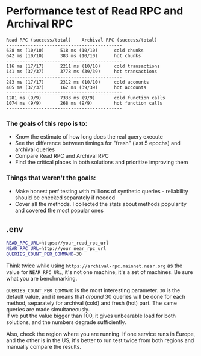 # Performance test of Read RPC and Archival RPC

```
Read RPC (success/total)	Archival RPC (success/total)
-------------------------------------------
628 ms (10/10)		518 ms (10/10)		cold chunks
642 ms (10/10)		383 ms (10/10)		hot chunks
-------------------------------------------
116 ms (17/17)		2211 ms (10/10)		cold transactions
141 ms (37/37)		3778 ms (39/39)		hot transactions
-------------------------------------------
283 ms (17/17)		2312 ms (10/10)		cold accounts
405 ms (37/37)		162 ms (39/39)		hot accounts
-------------------------------------------
1281 ms (9/9)		7333 ms (9/9)		cold function calls
1074 ms (9/9)		268 ms (9/9)		hot function calls
-------------------------------------------
```

### The goals of this repo is to:
- Know the estimate of how long does the real query execute
- See the difference between timings for "fresh" (last 5 epochs) and archival queries
- Compare Read RPC and Archival RPC
- Find the critical places in both solutions and prioritize improving them

### Things that weren't the goals:
- Make honest perf testing with millions of synthetic queries - reliability should be checked separately if needed
- Cover all the methods. I collected the stats about methods popularity and covered the most popular ones

## .env

```bash
READ_RPC_URL=https://your_read_rpc_url
NEAR_RPC_URL=http://your_near_rpc_url
QUERIES_COUNT_PER_COMMAND=30
```

Think twice while using `https://archival-rpc.mainnet.near.org` as the value for `NEAR_RPC_URL`, it's not one machine, it's a set of machines. Be sure what you are benchmarking.


`QUERIES_COUNT_PER_COMMAND` is the most interesting parameter. `30` is the default value, and it means that _around_ 30 queries will be done for each method, separately for archival (cold) and fresh (hot) part. The same queries are made simultaneously.  
If we put the value bigger than 100, it gives unbearable load for both solutions, and the numbers degrade sufficiently.

Also, check the region where you are running. If one service runs in Europe, and the other is in the US, it's better to run test twice from both regions and manually compare the results.
